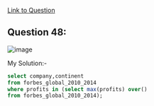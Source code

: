 [Link to Question](https://platform.stratascratch.com/coding/9663-find-the-most-profitable-company-in-the-financial-sector-of-the-entire-world-along-with-its-continent?code_type=1)

## Question 48:

![image](https://user-images.githubusercontent.com/100412162/200649718-0e08985f-d115-452a-b4b2-b00a1234f256.png)


My Solution:-

~~~~sql
select company,continent
from forbes_global_2010_2014
where profits in (select max(profits) over()
from forbes_global_2010_2014);
~~~~
